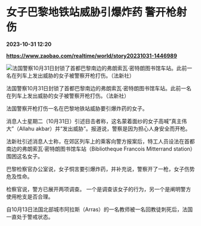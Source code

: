 # 女子巴黎地铁站威胁引爆炸药 警开枪射伤

**2023-10-31 12:20**

**https://www.zaobao.com/realtime/world/story20231031-1446989**

![法国警察10月31日封锁了首都巴黎南边的弗朗索瓦·密特朗图书馆车站。此前一名在列车上发出威胁的女子被警察开枪打伤。（法新社）](https://static.zaobao.com/s3fs-public/styles/article_large_full/public/articles/2023/10/31/FRANCE-POLICE-SECURITY-101311.jpg?itok=jtYFyNos "法国警察10月31日封锁了首都巴黎南边的弗朗索瓦·密特朗图书馆车站。此前一名在列车上发出威胁的女子被警察开枪打伤。（法新社）")

法国警察10月31日封锁了首都巴黎南边的弗朗索瓦·密特朗图书馆车站。此前一名在列车上发出威胁的女子被警察开枪打伤。（法新社）

法国警察开枪打伤一名在巴黎地铁站威胁要引爆炸药的女子。

消息人士星期二（10月31日）引述目击者称，这名蒙着面纱的女子高喊”真主伟大”（Allahu akbar）并“发出威胁”。报道说，警察是因为担心人身安全而开枪。

法新社引述消息人士称，在郊区列车上的乘客向警方报案后，特工人员设法在首都南边的弗朗索瓦·密特朗图书馆车站（Bibliotheque Francois Mitterrand station）围困这名女子。

巴黎检察官办公室说，女子恫言要引爆炸药，并补充说，警察开了一枪，女子伤势危及性命。

检察官说，警方已展开两项调查。 一个是调查该女子的行为，另一个是阐明警方使用枪支是否合理。

自10月13日法国北部城市阿拉斯（Arras）的一名教师被一名回教徒刺死后，法国一直处于警戒状态。